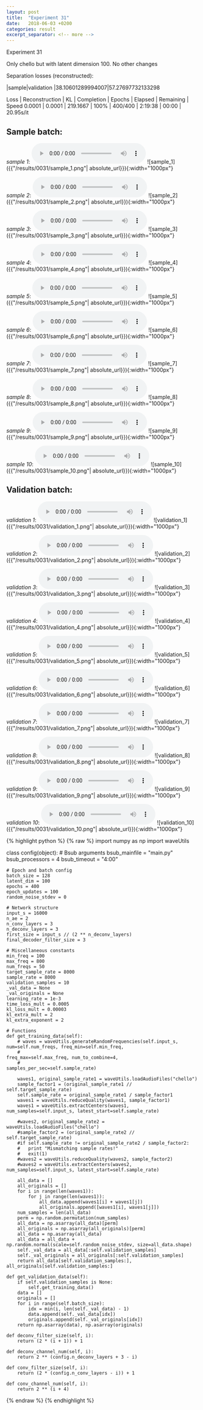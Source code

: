 ```yaml
---
layout: post
title:  "Experiment 31"
date:   2018-06-03 +0200
categories: result
excerpt_separator: <!-- more -->
---
```

Experiment 31

Only chello but with latent dimension 100. No other changes

Separation losses (reconstructed):

|sample|validation
|38.10601289994007|57.27697732133298

Loss | Reconstruction | KL | Completion | Epochs | Elapsed | Remaining | Speed
0.0001 | 0.0001 | 219.1667 | 100% | 400/400 | 2:19:38 | 00:00 | 20.95s/it<!-- more -->

## **Sample batch**:
_sample 1_:
<audio src="/ResultsOverview/results/0031/sample_1.wav" controls preload></audio>
![sample_1]({{"/results/0031/sample_1.png"| absolute_url}}){:width="1000px"}

_sample 2_:
<audio src="/ResultsOverview/results/0031/sample_2.wav" controls preload></audio>
![sample_2]({{"/results/0031/sample_2.png"| absolute_url}}){:width="1000px"}

_sample 3_:
<audio src="/ResultsOverview/results/0031/sample_3.wav" controls preload></audio>
![sample_3]({{"/results/0031/sample_3.png"| absolute_url}}){:width="1000px"}

_sample 4_:
<audio src="/ResultsOverview/results/0031/sample_4.wav" controls preload></audio>
![sample_4]({{"/results/0031/sample_4.png"| absolute_url}}){:width="1000px"}

_sample 5_:
<audio src="/ResultsOverview/results/0031/sample_5.wav" controls preload></audio>
![sample_5]({{"/results/0031/sample_5.png"| absolute_url}}){:width="1000px"}

_sample 6_:
<audio src="/ResultsOverview/results/0031/sample_6.wav" controls preload></audio>
![sample_6]({{"/results/0031/sample_6.png"| absolute_url}}){:width="1000px"}

_sample 7_:
<audio src="/ResultsOverview/results/0031/sample_7.wav" controls preload></audio>
![sample_7]({{"/results/0031/sample_7.png"| absolute_url}}){:width="1000px"}

_sample 8_:
<audio src="/ResultsOverview/results/0031/sample_8.wav" controls preload></audio>
![sample_8]({{"/results/0031/sample_8.png"| absolute_url}}){:width="1000px"}

_sample 9_:
<audio src="/ResultsOverview/results/0031/sample_9.wav" controls preload></audio>
![sample_9]({{"/results/0031/sample_9.png"| absolute_url}}){:width="1000px"}

_sample 10_:
<audio src="/ResultsOverview/results/0031/sample_10.wav" controls preload></audio>
![sample_10]({{"/results/0031/sample_10.png"| absolute_url}}){:width="1000px"}

## **Validation batch**:
_validation 1_:
<audio src="/ResultsOverview/results/0031/validation_1.wav" controls preload></audio>
![validation_1]({{"/results/0031/validation_1.png"| absolute_url}}){:width="1000px"}

_validation 2_:
<audio src="/ResultsOverview/results/0031/validation_2.wav" controls preload></audio>
![validation_2]({{"/results/0031/validation_2.png"| absolute_url}}){:width="1000px"}

_validation 3_:
<audio src="/ResultsOverview/results/0031/validation_3.wav" controls preload></audio>
![validation_3]({{"/results/0031/validation_3.png"| absolute_url}}){:width="1000px"}

_validation 4_:
<audio src="/ResultsOverview/results/0031/validation_4.wav" controls preload></audio>
![validation_4]({{"/results/0031/validation_4.png"| absolute_url}}){:width="1000px"}

_validation 5_:
<audio src="/ResultsOverview/results/0031/validation_5.wav" controls preload></audio>
![validation_5]({{"/results/0031/validation_5.png"| absolute_url}}){:width="1000px"}

_validation 6_:
<audio src="/ResultsOverview/results/0031/validation_6.wav" controls preload></audio>
![validation_6]({{"/results/0031/validation_6.png"| absolute_url}}){:width="1000px"}

_validation 7_:
<audio src="/ResultsOverview/results/0031/validation_7.wav" controls preload></audio>
![validation_7]({{"/results/0031/validation_7.png"| absolute_url}}){:width="1000px"}

_validation 8_:
<audio src="/ResultsOverview/results/0031/validation_8.wav" controls preload></audio>
![validation_8]({{"/results/0031/validation_8.png"| absolute_url}}){:width="1000px"}

_validation 9_:
<audio src="/ResultsOverview/results/0031/validation_9.wav" controls preload></audio>
![validation_9]({{"/results/0031/validation_9.png"| absolute_url}}){:width="1000px"}

_validation 10_:
<audio src="/ResultsOverview/results/0031/validation_10.wav" controls preload></audio>
![validation_10]({{"/results/0031/validation_10.png"| absolute_url}}){:width="1000px"}


{% highlight python %}
{% raw %}
import numpy as np
import waveUtils


class config(object):
	# Bsub arguments
	bsub_mainfile = "main.py"
	bsub_processors = 4
	bsub_timeout = "4:00"

	# Epoch and batch config
	batch_size = 128
	latent_dim = 100
	epochs = 400
	epoch_updates = 100
	random_noise_stdev = 0

	# Network structure
	input_s = 16000
	n_ae = 2
	n_conv_layers = 3
	n_deconv_layers = 3
	first_size = input_s // (2 ** n_deconv_layers)
	final_decoder_filter_size = 3

	# Miscellaneous constants
	min_freq = 100
	max_freq = 800
	num_freqs = 50
	target_sample_rate = 8000
	sample_rate = 8000
	validation_samples = 10
	_val_data = None
	_val_originals = None
	learning_rate = 1e-3
	time_loss_mult = 0.0005
	kl_loss_mult = 0.00003
	kl_extra_mult = 2
	kl_extra_exponent = 2

	# Functions
	def get_training_data(self):
		# waves = waveUtils.generateRandomFrequencies(self.input_s, num=self.num_freqs, freq_min=self.min_freq,
		#                                            freq_max=self.max_freq, num_to_combine=4,
		#                                            samples_per_sec=self.sample_rate)

		waves1, original_sample_rate1 = waveUtils.loadAudioFiles("chello")
		sample_factor1 = (original_sample_rate1 // self.target_sample_rate)
		self.sample_rate = original_sample_rate1 / sample_factor1
		waves1 = waveUtils.reduceQuality(waves1, sample_factor1)
		waves1 = waveUtils.extractCenters(waves1, num_samples=self.input_s, latest_start=self.sample_rate)

		#waves2, original_sample_rate2 = waveUtils.loadAudioFiles("chello")
		#sample_factor2 = (original_sample_rate2 // self.target_sample_rate)
		#if self.sample_rate != original_sample_rate2 / sample_factor2:
		#	print "Mismatching sample rates!"
		#	exit(1)
		#waves2 = waveUtils.reduceQuality(waves2, sample_factor2)
		#waves2 = waveUtils.extractCenters(waves2, num_samples=self.input_s, latest_start=self.sample_rate)

		all_data = []
		all_originals = []
		for i in range(len(waves1)):
			for j in range(len(waves1)):
				all_data.append(waves1[i] + waves1[j])
				all_originals.append([waves1[i], waves1[j]])
		num_samples = len(all_data)
		perm = np.random.permutation(num_samples)
		all_data = np.asarray(all_data)[perm]
		all_originals = np.asarray(all_originals)[perm]
		all_data = np.asarray(all_data)
		all_data = all_data + np.random.normal(scale=self.random_noise_stdev, size=all_data.shape)
		self._val_data = all_data[:self.validation_samples]
		self._val_originals = all_originals[:self.validation_samples]
		return all_data[self.validation_samples:], all_originals[self.validation_samples:]

	def get_validation_data(self):
		if self.validation_samples is None:
			self.get_training_data()
		data = []
		originals = []
		for i in range(self.batch_size):
			idx = min(i, len(self._val_data) - 1)
			data.append(self._val_data[idx])
			originals.append(self._val_originals[idx])
		return np.asarray(data), np.asarray(originals)

	def deconv_filter_size(self, i):
		return (2 * (i + 1)) + 1

	def deconv_channel_num(self, i):
		return 2 ** (config.n_deconv_layers + 3 - i)

	def conv_filter_size(self, i):
		return (2 * (config.n_conv_layers - i)) + 1

	def conv_channel_num(self, i):
		return 2 ** (i + 4)

{% endraw %}
{% endhighlight %}
